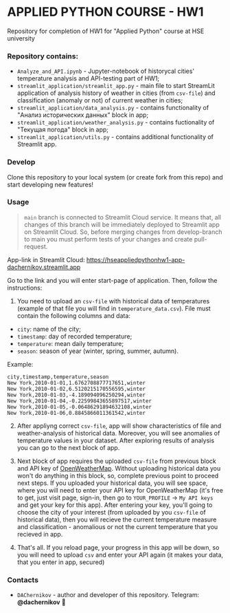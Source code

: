 # APPLIED PYTHON COURSE - HW1

Repository for completion of HW1 for "Applied Python" course at HSE university

### Repository contains:
* `Analyze_and_API.ipynb` - Jupyter-notebook of historycal cities' temperature analysis and API-testing part of HW1;
* `streamlit_application/streamlit_app.py` - main file to start StreamLit application of analysis history of weather in cities (from `csv-file`) and classification (anomaly or not) of current weather in cities;
* `streamlit_application/data_analysis.py` - contains functionality of "Анализ исторических данных" block in app;
* `streamlit_application/weather_analysis.py` - contains fuctionality of "Текущая погода" block in app;
* `streamlit_application/utils.py` - contains additional functionality of Streamlit app.

### Develop
Clone this repository to your local system (or create fork from this repo) and start developing new features!

### Usage
> `main` branch is connected to Streamlit Cloud service. It means that, all changes of this branch will be immediately deployed to Streamlit app on Streamlit Cloud. So, before merging changes from develop-branch to main you must perform tests of your changes and create pull-request.

App-link in Streamlit Cloud: https://hseappliedpythonhw1-app-dachernikov.streamlit.app

Go to the link and you will enter start-page of application. Then, follow the instructions:
1. You need to upload an `csv-file` with historical data of temperatures (example of that file you will find in `temperature_data.csv`). File must contain the following columns and data:
  - `city`: name of the city;
  - `timestamp`: day of recorded temperature;
  - `temperature`: mean daily temperature;
  - `season`: season of year (winter, spring, summer, autumn).

Example:
```csv
city,timestamp,temperature,season
New York,2010-01-01,1.6762708877717651,winter
New York,2010-01-02,6.5120215170556595,winter
New York,2010-01-03,-4.189094096250294,winter
New York,2010-01-04,-0.22599843655897517,winter
New York,2010-01-05,-0.06486291894632108,winter
New York,2010-01-06,0.8845866011361542,winter
```

2. After appliyng correct `csv-file`, app will show characteristics of file and weather-analysis of historical data. Moreover, you will see anomalies of temperature values in your dataset. After exploring results of analysis you can go to the next block of app.

3. Next block of app requires the uploaded `csv-file` from previous block and API key of [OpenWeatherMap](https://openweathermap.org). Without uploading historical data you won't do anything in this block, so, complete previous point to proceed next steps. If you uploaded your historical data, you will see space, where you will need to enter your API key for OpenWeatherMap (it's free to get, just visit page, sign-in, then go to `YOUR_PROFILE` -> `My API keys` and get your key for this app). After entering your key, you'll going to choose the city of your interest (from uploaded by you `csv-file` of historical data), then you will recieve the current temperature measure and classification - anomalious or not the current temperature that you recieved in app.

4. That's all. If you reload page, your progress in this app will be down, so you will need to upload `csv` and enter your API again (it makes your data, that you enter in app, secured)

### Contacts
  - `DAChernikov` - author and developer of this repository. Telegram: **@dachernikov** 🚀
